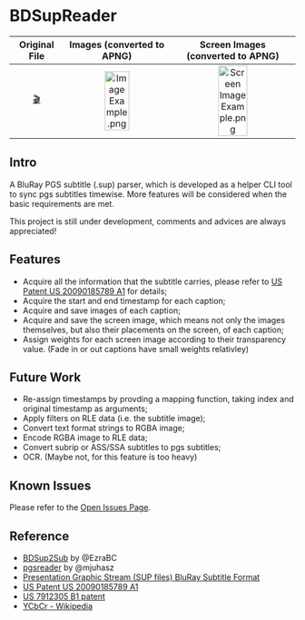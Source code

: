 # BDSupReader
Original File | Images (converted to APNG) | Screen Images (converted to APNG)
:-----------: | :------------------------: | :-------------------------------:
[:clapper:](https://github.com/Sec-ant/BDSupReader/blob/master/TestSupSet/test_04.sup?raw=true) | <img src="https://github.com/Sec-ant/BDSupReader/raw/master/Image%20Example.png?raw=true" alt="Image Example.png" width="50%"> | <img src="https://github.com/Sec-ant/BDSupReader/raw/master/Screen%20Image%20Example.png?raw=true" alt="Screen Image Example.png" width="50%">

## Intro
A BluRay PGS subtitle (.sup) parser, which is developed as a helper CLI tool to sync pgs subtitles timewise. More features will be considered when the basic requirements are met.

This project is still under development, comments and advices are always appreciated!

## Features
* Acquire all the information that the subtitle carries, please refer to [US Patent US 20090185789 A1](https://encrypted.google.com/patents/US20090185789?cl=da) for details;
* Acquire the start and end timestamp for each caption;
* Acquire and save images of each caption;
* Acquire and save the screen image, which means not only the images themselves, but also their placements on the screen, of each caption;
* Assign weights for each screen image according to their transparency value. (Fade in or out captions have small weights relativley)

## Future Work
* Re-assign timestamps by provding a mapping function, taking index and original timestamp as arguments;
* Apply filters on RLE data (i.e. the subtitle image);
* Convert text format strings to RGBA image;
* Encode RGBA image to RLE data;
* Convert subrip or ASS/SSA subtitles to pgs subtitles;
* OCR. (Maybe not, for this feature is too heavy)

## Known Issues
Please refer to the [Open Issues Page](https://github.com/Sec-ant/BDSupReader/issues?q=is%3Aopen).

## Reference
* [BDSup2Sub](https://github.com/mjuhasz/BDSup2Sub) by @EzraBC
* [pgsreader](https://github.com/EzraBC/pgsreader) by @mjuhasz
* [Presentation Graphic Stream (SUP files) BluRay Subtitle Format](http://blog.thescorpius.com/index.php/2017/07/15/presentation-graphic-stream-sup-files-bluray-subtitle-format/)
* [US Patent US 20090185789 A1](https://encrypted.google.com/patents/US20090185789?cl=da)
* [US 7912305 B1 patent](https://www.google.com/patents/US7912305)
* [YCbCr - Wikipedia](https://en.wikipedia.org/wiki/YCbCr)
